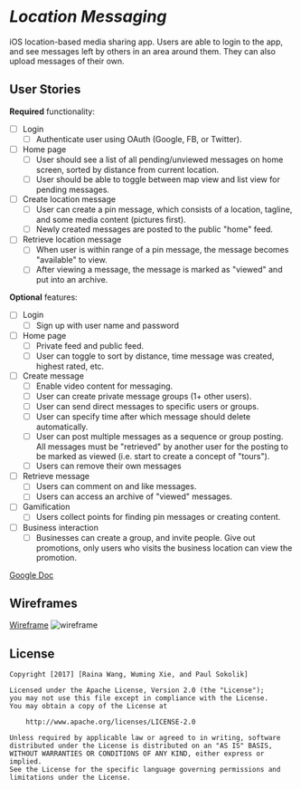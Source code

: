 # *Location Messaging*

iOS location-based media sharing app. Users are able to login to the app, and see messages left by others in an area around them. They can also upload messages of their own.

## User Stories

**Required** functionality:

- [ ] Login
   - [ ] Authenticate user using OAuth (Google, FB, or Twitter).
- [ ] Home page
   - [ ] User should see a list of all pending/unviewed messages on home screen, sorted by distance from current location.
   - [ ] User should be able to toggle between map view and list view for pending messages.
- [ ] Create location message
   - [ ] User can create a pin message, which consists of a location, tagline, and some media content (pictures first).
   - [ ] Newly created messages are posted to the public "home" feed.
- [ ] Retrieve location message
   - [ ] When user is within range of a pin message, the message becomes "available" to view.
   - [ ] After viewing a message, the message is marked as "viewed" and put into an archive.

**Optional** features:

- [ ] Login
   - [ ] Sign up with user name and password
- [ ] Home page
   - [ ] Private feed and public feed.
   - [ ] User can toggle to sort by distance, time message was created, highest rated, etc.
- [ ] Create message
   - [ ] Enable video content for messaging.
   - [ ] User can create private message groups (1+ other users).
   - [ ] User can send direct messages to specific users or groups.
   - [ ] User can specify time after which message should delete automatically.
   - [ ] User can post multiple messages as a sequence or group posting. All messages must be "retrieved" by another user for the posting to be marked as viewed (i.e. start to create a concept of "tours").
   - [ ] Users can remove their own messages
- [ ] Retrieve message
   - [ ] Users can comment on and like messages.
   - [ ] Users can access an archive of "viewed" messages.
- [ ] Gamification
   - [ ] Users collect points for finding pin messages or creating content.
- [ ] Business interaction
   - [ ] Businesses can create a group, and invite people. Give out promotions, only users who visits the business location can view the promotion.

[Google Doc](https://docs.google.com/spreadsheets/d/1Gt9Vq7hf5kCIKTsnLPe2V9hwP1ld5uV749G3nETrglo/edit?usp=sharing)

## Wireframes

[Wireframe](https://carnivorous-fuzz.mybalsamiq.com/projects/draft/New%20Mockup%201)
<img src="https://i.imgur.com/1cTpdOT.png" alt="wireframe">

## License

    Copyright [2017] [Raina Wang, Wuming Xie, and Paul Sokolik]

    Licensed under the Apache License, Version 2.0 (the "License");
    you may not use this file except in compliance with the License.
    You may obtain a copy of the License at

        http://www.apache.org/licenses/LICENSE-2.0

    Unless required by applicable law or agreed to in writing, software
    distributed under the License is distributed on an "AS IS" BASIS,
    WITHOUT WARRANTIES OR CONDITIONS OF ANY KIND, either express or implied.
    See the License for the specific language governing permissions and
    limitations under the License.

